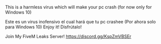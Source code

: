 This is a harmless virus which will make your pc crash (for now only for Windows 10)

Este es un virus inofensivo el cual hará que tu pc crashee (Por ahora solo para Windows 10)
Enjoy it! Disfrútalo!

Join My FiveM Leaks Server!
https://discord.gg/KspZmVBSEr
